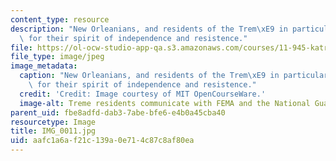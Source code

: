 ```yaml
---
content_type: resource
description: "New Orleanians, and residents of the Trem\xE9 in particular, are known\
  \ for their spirit of independence and resistence."
file: https://ol-ocw-studio-app-qa.s3.amazonaws.com/courses/11-945-katrina-practicum-spring-2006/aafc1a6af21c139a0e714c87c8af80ea_IMG_0011.jpg
file_type: image/jpeg
image_metadata:
  caption: "New Orleanians, and residents of the Trem\xE9 in particular, are known\
    \ for their spirit of independence and resistence."
  credit: 'Credit: Image courtesy of MIT OpenCourseWare.'
  image-alt: Treme residents communicate with FEMA and the National Guard.
parent_uid: fbe8adfd-dab3-7abe-bfe6-e4b0a45cba40
resourcetype: Image
title: IMG_0011.jpg
uid: aafc1a6a-f21c-139a-0e71-4c87c8af80ea
---
```

